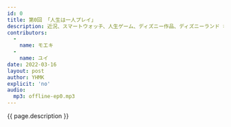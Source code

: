 ```yaml
---
id: 0
title: 第0回 「人生は一人プレイ」
description: 近況、スマートウォッチ、人生ゲーム、ディズニー作品、ディズニーランド などについて話しました。
contributors: 
  - 
    name: モエキ
  -
    name: ユイ
date: 2022-03-16
layout: post
author: YHMK
explicit: 'no'
audio:
  mp3: offline-ep0.mp3
---
```


{{ page.description }}
